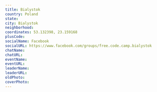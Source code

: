 ```yaml
---
title: Bialystok
country: Poland
state: 
city: Bialystok
neighborhood: 
coordinates: 53.132398, 23.159168
plusCode:
socialName: Facebook
socialURL: https://www.facebook.com/groups/free.code.camp.bialystok
chatName:
chatURL:
eventName:
eventURL:
leaderName:
leaderURL:
oldPhoto: 
coverPhoto:
---
```

